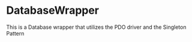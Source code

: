 DatabaseWrapper
===============

This is a Database wrapper that utilizes the PDO driver and the Singleton Pattern
